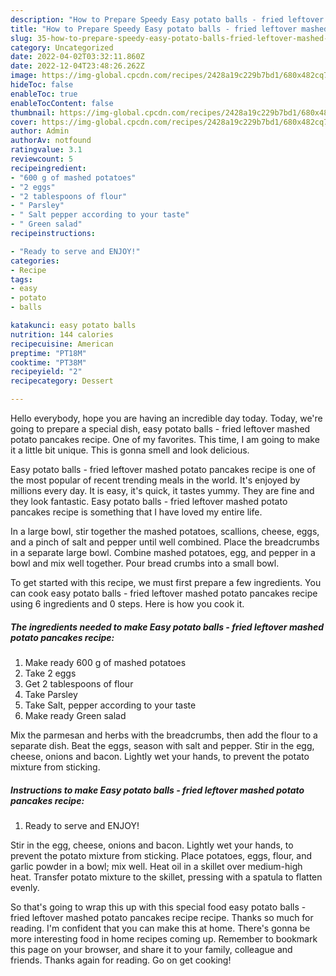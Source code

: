 ```yaml
---
description: "How to Prepare Speedy Easy potato balls - fried leftover mashed potato pancakes recipe"
title: "How to Prepare Speedy Easy potato balls - fried leftover mashed potato pancakes recipe"
slug: 35-how-to-prepare-speedy-easy-potato-balls-fried-leftover-mashed-potato-pancakes-recipe
category: Uncategorized
date: 2022-04-02T03:32:11.860Z
date: 2022-12-04T23:48:26.262Z
image: https://img-global.cpcdn.com/recipes/2428a19c229b7bd1/680x482cq70/easy-potato-balls-fried-leftover-mashed-potato-pancakes-recipe-recipe-main-photo.jpg
hideToc: false
enableToc: true
enableTocContent: false
thumbnail: https://img-global.cpcdn.com/recipes/2428a19c229b7bd1/680x482cq70/easy-potato-balls-fried-leftover-mashed-potato-pancakes-recipe-recipe-main-photo.jpg
cover: https://img-global.cpcdn.com/recipes/2428a19c229b7bd1/680x482cq70/easy-potato-balls-fried-leftover-mashed-potato-pancakes-recipe-recipe-main-photo.jpg
author: Admin
authorAv: notfound
ratingvalue: 3.1
reviewcount: 5
recipeingredient:
- "600 g of mashed potatoes"
- "2 eggs"
- "2 tablespoons of flour"
- " Parsley"
- " Salt pepper according to your taste"
- " Green salad"
recipeinstructions:

- "Ready to serve and ENJOY!"
categories:
- Recipe
tags:
- easy
- potato
- balls

katakunci: easy potato balls 
nutrition: 144 calories
recipecuisine: American
preptime: "PT18M"
cooktime: "PT38M"
recipeyield: "2"
recipecategory: Dessert

---
```



Hello everybody, hope you are having an incredible day today. Today, we're going to prepare a special dish, easy potato balls - fried leftover mashed potato pancakes recipe. One of my favorites. This time, I am going to make it a little bit unique. This is gonna smell and look delicious.

Easy potato balls - fried leftover mashed potato pancakes recipe is one of the most popular of recent trending meals in the world. It's enjoyed by millions every day. It is easy, it's quick, it tastes yummy. They are fine and they look fantastic. Easy potato balls - fried leftover mashed potato pancakes recipe is something that I have loved my entire life.

In a large bowl, stir together the mashed potatoes, scallions, cheese, eggs, and a pinch of salt and pepper until well combined. Place the breadcrumbs in a separate large bowl. Combine mashed potatoes, egg, and pepper in a bowl and mix well together. Pour bread crumbs into a small bowl.


To get started with this recipe, we must first prepare a few ingredients. You can cook easy potato balls - fried leftover mashed potato pancakes recipe using 6 ingredients and 0 steps. Here is how you cook it.

<!--inarticleads1-->

##### The ingredients needed to make Easy potato balls - fried leftover mashed potato pancakes recipe:

1. Make ready 600 g of mashed potatoes
1. Take 2 eggs
1. Get 2 tablespoons of flour
1. Take  Parsley
1. Take  Salt, pepper according to your taste
1. Make ready  Green salad


Mix the parmesan and herbs with the breadcrumbs, then add the flour to a separate dish. Beat the eggs, season with salt and pepper. Stir in the egg, cheese, onions and bacon. Lightly wet your hands, to prevent the potato mixture from sticking. 

<!--inarticleads2-->

##### Instructions to make Easy potato balls - fried leftover mashed potato pancakes recipe:


1. Ready to serve and ENJOY!

Stir in the egg, cheese, onions and bacon. Lightly wet your hands, to prevent the potato mixture from sticking. Place potatoes, eggs, flour, and garlic powder in a bowl; mix well. Heat oil in a skillet over medium-high heat. Transfer potato mixture to the skillet, pressing with a spatula to flatten evenly. 

So that's going to wrap this up with this special food easy potato balls - fried leftover mashed potato pancakes recipe recipe. Thanks so much for reading. I'm confident that you can make this at home. There's gonna be more interesting food in home recipes coming up. Remember to bookmark this page on your browser, and share it to your family, colleague and friends. Thanks again for reading. Go on get cooking!
